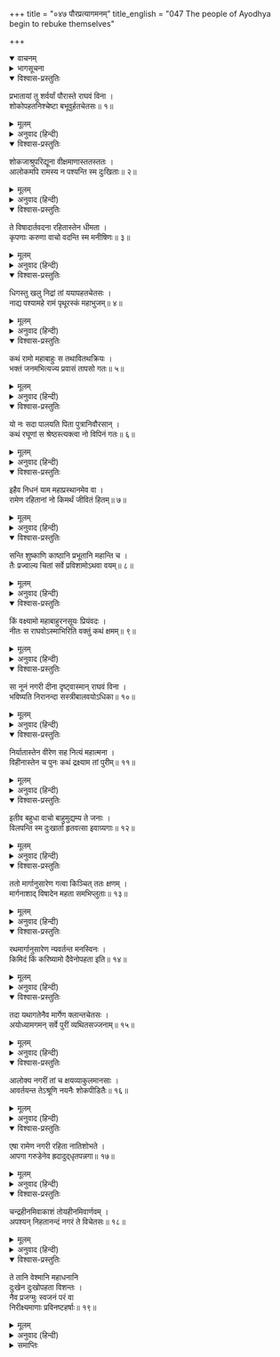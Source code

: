 +++
title = "०४७ पौरप्रत्यागमनम्"
title_english = "047 The people of Ayodhya begin to rebuke themselves"

+++
<details open><summary>वाचनम्</summary>
<div caption="श्रीराम-हरिसीताराममूर्ति-घनपाठिभ्यां वचनम्" class="audioEmbed" src="https://archive.org/download/Ramayana-recitation-Sriram-harisItArAmamUrti-Ghanapaati-v2/Kanda_2/Kanda_2_AYK-047-Pouranam_Prathya_Gamanam.mp3"></div>
</details>

<details><summary>भागसूचना</summary>

47. प्रातःकाल उठनेपर पुरवासियोंका विलाप करना और निराश होकर नगरको लौटना
</details>

<details open><summary>विश्वास-प्रस्तुतिः</summary>

प्रभातायां तु शर्वर्यां पौरास्ते राघवं विना ।  
शोकोपहतनिश्चेष्टा बभूवुर्हतचेतसः॥ १॥
</details>

<details><summary>मूलम्</summary>

प्रभातायां तु शर्वर्यां पौरास्ते राघवं विना ।  
शोकोपहतनिश्चेष्टा बभूवुर्हतचेतसः॥ १॥
</details>

<details><summary>अनुवाद (हिन्दी)</summary>

इधर रात बीतनेपर जब सबेरा हुआ, तब अयोध्यावासी मनुष्य श्रीरघुनाथजीको न देखकर अचेत हो गये । शोकसे व्याकुल होनेके कारण उनसे कोई भी चेष्टा करते न बनी॥ १॥
</details>

<details open><summary>विश्वास-प्रस्तुतिः</summary>

शोकजाश्रुपरिद्यूना वीक्षमाणास्ततस्ततः ।  
आलोकमपि रामस्य न पश्यन्ति स्म दुःखिताः॥ २॥
</details>

<details><summary>मूलम्</summary>

शोकजाश्रुपरिद्यूना वीक्षमाणास्ततस्ततः ।  
आलोकमपि रामस्य न पश्यन्ति स्म दुःखिताः॥ २॥
</details>

<details><summary>अनुवाद (हिन्दी)</summary>

वे शोकजनित आँसू बहाते हुए अत्यन्त खिन्न हो गये तथा इधर-उधर उनकी खोज करने लगे । परंतु उन दुःखी पुरवासियोंको श्रीराम किधर गये, इस बातका पता देनेवाला कोई चिह्नतक नहीं दिखायी दिया॥ २॥
</details>

<details open><summary>विश्वास-प्रस्तुतिः</summary>

ते विषादार्तवदना रहितास्तेन धीमता ।  
कृपणाः करुणा वाचो वदन्ति स्म मनीषिणः॥ ३॥
</details>

<details><summary>मूलम्</summary>

ते विषादार्तवदना रहितास्तेन धीमता ।  
कृपणाः करुणा वाचो वदन्ति स्म मनीषिणः॥ ३॥
</details>

<details><summary>अनुवाद (हिन्दी)</summary>

बुद्धिमान् श्रीरामसे विलग होकर वे अत्यन्त दीन हो गये । उनके मुखपर विषादजनित वेदना स्पष्ट दिखायी देती थी । वे मनीषी पुरवासी करुणाभरे वचन बोलते हुए विलाप करने लगे—॥ ३॥
</details>

<details open><summary>विश्वास-प्रस्तुतिः</summary>

धिगस्तु खलु निद्रां तां ययापहतचेतसः ।  
नाद्य पश्यामहे रामं पृथूरस्कं महाभुजम्॥ ४॥
</details>

<details><summary>मूलम्</summary>

धिगस्तु खलु निद्रां तां ययापहतचेतसः ।  
नाद्य पश्यामहे रामं पृथूरस्कं महाभुजम्॥ ४॥
</details>

<details><summary>अनुवाद (हिन्दी)</summary>

‘हाय! हमारी उस निद्राको धिक्कार है, जिससे अचेत हो जानेके कारण हम उस समय विशाल वक्षवाले महाबाहु श्रीरामके दर्शनसे वञ्चित हो गये हैं॥ ४॥
</details>

<details open><summary>विश्वास-प्रस्तुतिः</summary>

कथं रामो महाबाहुः स तथावितथक्रियः ।  
भक्तं जनमभित्यज्य प्रवासं तापसो गतः॥ ५॥
</details>

<details><summary>मूलम्</summary>

कथं रामो महाबाहुः स तथावितथक्रियः ।  
भक्तं जनमभित्यज्य प्रवासं तापसो गतः॥ ५॥
</details>

<details><summary>अनुवाद (हिन्दी)</summary>

‘जिनकी कोई भी क्रिया कभी निष्फल नहीं होती, वे तापसवेषधारी महाबाहु श्रीराम हम भक्तजनोंको छोड़कर परदेश (वन) में कैसे चले गये?॥ ५॥
</details>

<details open><summary>विश्वास-प्रस्तुतिः</summary>

यो नः सदा पालयति पिता पुत्रानिवौरसान् ।  
कथं रघूणां स श्रेष्ठस्त्यक्त्वा नो विपिनं गतः॥ ६॥
</details>

<details><summary>मूलम्</summary>

यो नः सदा पालयति पिता पुत्रानिवौरसान् ।  
कथं रघूणां स श्रेष्ठस्त्यक्त्वा नो विपिनं गतः॥ ६॥
</details>

<details><summary>अनुवाद (हिन्दी)</summary>

‘जैसे पिता अपने औरस पुत्रोंका पालन करता है, उसी प्रकार जो सदा हमारी रक्षा करते थे, वे ही रघुकुलश्रेष्ठ श्रीराम आज हमें छोड़कर वनको क्यों चले गये?॥ ६॥
</details>

<details open><summary>विश्वास-प्रस्तुतिः</summary>

इहैव निधनं याम महाप्रस्थानमेव वा ।  
रामेण रहितानां नो किमर्थं जीवितं हितम्॥ ७॥
</details>

<details><summary>मूलम्</summary>

इहैव निधनं याम महाप्रस्थानमेव वा ।  
रामेण रहितानां नो किमर्थं जीवितं हितम्॥ ७॥
</details>

<details><summary>अनुवाद (हिन्दी)</summary>

‘अब हमलोग यहीं प्राण दे दें या मरनेका निश्चय करके उत्तर दिशाकी ओर चल दें । श्रीरामसे रहित होकर हमारा जीवन-धारण किसलिये हितकर हो सकता है?॥ ७॥
</details>

<details open><summary>विश्वास-प्रस्तुतिः</summary>

सन्ति शुष्काणि काष्ठानि प्रभूतानि महान्ति च ।  
तैः प्रज्वाल्य चितां सर्वे प्रविशामोऽथवा वयम्॥ ८॥
</details>

<details><summary>मूलम्</summary>

सन्ति शुष्काणि काष्ठानि प्रभूतानि महान्ति च ।  
तैः प्रज्वाल्य चितां सर्वे प्रविशामोऽथवा वयम्॥ ८॥
</details>

<details><summary>अनुवाद (हिन्दी)</summary>

‘अथवा यहाँ बहुत-से बड़े-बड़े सूखे काठ पड़े हैं, उनसे चिता जलाकर हम सब लोग उसीमें प्रवेश कर जायँ॥ ८॥
</details>

<details open><summary>विश्वास-प्रस्तुतिः</summary>

किं वक्ष्यामो महाबाहुरनसूयः प्रियंवदः ।  
नीतः स राघवोऽस्माभिरिति वक्तुं कथं क्षमम्॥ ९॥
</details>

<details><summary>मूलम्</summary>

किं वक्ष्यामो महाबाहुरनसूयः प्रियंवदः ।  
नीतः स राघवोऽस्माभिरिति वक्तुं कथं क्षमम्॥ ९॥
</details>

<details><summary>अनुवाद (हिन्दी)</summary>

‘(यदि हमसे कोई श्रीरामका वृत्तान्त पूछेगा तो हम उसे क्या उत्तर देंगे?) क्या हम यह कहेंगे कि जो किसीके दोष नहीं देखते और सबसे प्रिय वचन बोलते हैं, उन महाबाहु श्रीरघुनाथजीको हमने वनमें पहुँचा दिया है? हाय! यह अयोग्य बात हमारे मुँहसे कैसे निकल सकती है?॥ ९॥
</details>

<details open><summary>विश्वास-प्रस्तुतिः</summary>

सा नूनं नगरी दीना दृष्ट्वास्मान् राघवं विना ।  
भविष्यति निरानन्दा सस्त्रीबालवयोऽधिका॥ १०॥
</details>

<details><summary>मूलम्</summary>

सा नूनं नगरी दीना दृष्ट्वास्मान् राघवं विना ।  
भविष्यति निरानन्दा सस्त्रीबालवयोऽधिका॥ १०॥
</details>

<details><summary>अनुवाद (हिन्दी)</summary>

‘श्रीरामके बिना हमलोगोंको लौटा हुआ देखकर स्त्री, बालक और वृद्धोंसहित सारी अयोध्यानगरी निश्चय ही दीन और आनन्दहीन हो जायगी॥ १०॥
</details>

<details open><summary>विश्वास-प्रस्तुतिः</summary>

निर्यातास्तेन वीरेण सह नित्यं महात्मना ।  
विहीनास्तेन च पुनः कथं द्रक्ष्याम तां पुरीम्॥ ११॥
</details>

<details><summary>मूलम्</summary>

निर्यातास्तेन वीरेण सह नित्यं महात्मना ।  
विहीनास्तेन च पुनः कथं द्रक्ष्याम तां पुरीम्॥ ११॥
</details>

<details><summary>अनुवाद (हिन्दी)</summary>

‘हमलोग वीरवर महात्मा श्रीरामके साथ सर्वदा निवास करनेके लिये निकले थे । अब उनसे बिछुड़कर हम अयोध्यापुरीको कैसे देख सकेंगे’॥ ११॥
</details>

<details open><summary>विश्वास-प्रस्तुतिः</summary>

इतीव बहुधा वाचो बाहुमुद्यम्य ते जनाः ।  
विलपन्ति स्म दुःखार्ता हृतवत्सा इवाग्र्यगाः॥ १२॥
</details>

<details><summary>मूलम्</summary>

इतीव बहुधा वाचो बाहुमुद्यम्य ते जनाः ।  
विलपन्ति स्म दुःखार्ता हृतवत्सा इवाग्र्यगाः॥ १२॥
</details>

<details><summary>अनुवाद (हिन्दी)</summary>

इस प्रकार अनेक तरहकी बातें कहते हुए वे समस्त पुरवासी अपनी भुजा उठाकर विलाप करने लगे । वे बछड़ोंसे बिछुड़ी हुई अग्रगामिनी गौओंकी भाँति दुःखसे व्याकुल हो रहे थे॥ १२॥
</details>

<details open><summary>विश्वास-प्रस्तुतिः</summary>

ततो मार्गानुसारेण गत्वा किञ्चित् ततः क्षणम् ।  
मार्गनाशाद् विषादेन महता समभिप्लुताः॥ १३॥
</details>

<details><summary>मूलम्</summary>

ततो मार्गानुसारेण गत्वा किञ्चित् ततः क्षणम् ।  
मार्गनाशाद् विषादेन महता समभिप्लुताः॥ १३॥
</details>

<details><summary>अनुवाद (हिन्दी)</summary>

फिर रास्तेपर रथकी लीक देखते हुए सब-के-सब कुछ दूरतक गये; किंतु क्षणभरमें मार्गका चिह्न न मिलनेके कारण वे महान् शोकमें डूब गये॥ १३॥
</details>

<details open><summary>विश्वास-प्रस्तुतिः</summary>

रथमार्गानुसारेण न्यवर्तन्त मनस्विनः ।  
किमिदं किं करिष्यामो दैवेनोपहता इति॥ १४॥
</details>

<details><summary>मूलम्</summary>

रथमार्गानुसारेण न्यवर्तन्त मनस्विनः ।  
किमिदं किं करिष्यामो दैवेनोपहता इति॥ १४॥
</details>

<details><summary>अनुवाद (हिन्दी)</summary>

उस समय यह कहते हुए कि ‘यह क्या हुआ? अब हम क्या करें? दैवने हमें मार डाला’ वे मनस्वी पुरुष रथकी लीकका अनुसरण करते हुए अयोध्याकी ओर लौट पड़े॥ १४॥
</details>

<details open><summary>विश्वास-प्रस्तुतिः</summary>

तदा यथागतेनैव मार्गेण क्लान्तचेतसः ।  
अयोध्यामगमन् सर्वे पुरीं व्यथितसज्जनाम्॥ १५॥
</details>

<details><summary>मूलम्</summary>

तदा यथागतेनैव मार्गेण क्लान्तचेतसः ।  
अयोध्यामगमन् सर्वे पुरीं व्यथितसज्जनाम्॥ १५॥
</details>

<details><summary>अनुवाद (हिन्दी)</summary>

उनका चित्त क्लान्त हो रहा था । वे सब जिस मार्गसे गये थे, उसीसे लौटकर अयोध्यापुरीमें जा पहुँचे, जहाँके सभी सत्पुरुष श्रीरामके लिये व्यथित थे॥ १५॥
</details>

<details open><summary>विश्वास-प्रस्तुतिः</summary>

आलोक्य नगरीं तां च क्षयव्याकुलमानसाः ।  
आवर्तयन्त तेऽश्रूणि नयनैः शोकपीडितैः॥ १६॥
</details>

<details><summary>मूलम्</summary>

आलोक्य नगरीं तां च क्षयव्याकुलमानसाः ।  
आवर्तयन्त तेऽश्रूणि नयनैः शोकपीडितैः॥ १६॥
</details>

<details><summary>अनुवाद (हिन्दी)</summary>

उस नगरीको देखकर उनका हृदय दुःखसे व्याकुल हो उठा । वे अपने शोकपीड़ित नेत्रोंद्वारा आँसुओंकी वर्षा करने लगे॥ १६॥
</details>

<details open><summary>विश्वास-प्रस्तुतिः</summary>

एषा रामेण नगरी रहिता नातिशोभते ।  
आपगा गरुडेनेव ह्रदादुद्‍धृतपन्नगा॥ १७॥
</details>

<details><summary>मूलम्</summary>

एषा रामेण नगरी रहिता नातिशोभते ।  
आपगा गरुडेनेव ह्रदादुद्‍धृतपन्नगा॥ १७॥
</details>

<details><summary>अनुवाद (हिन्दी)</summary>

(वे बोले—)‘जिसके गहरे कुण्डसे वहाँका नाग गरुड़के द्वारा निकाल लिया गया हो, वह नदी जैसे शोभाहीन हो जाती है, उसी प्रकार श्रीरामसे रहित हुई यह अयोध्यानगरी अब अधिक शोभा नहीं पाती है’॥
</details>

<details open><summary>विश्वास-प्रस्तुतिः</summary>

चन्द्रहीनमिवाकाशं तोयहीनमिवार्णवम् ।  
अपश्यन् निहतानन्दं नगरं ते विचेतसः॥ १८॥
</details>

<details><summary>मूलम्</summary>

चन्द्रहीनमिवाकाशं तोयहीनमिवार्णवम् ।  
अपश्यन् निहतानन्दं नगरं ते विचेतसः॥ १८॥
</details>

<details><summary>अनुवाद (हिन्दी)</summary>

उन्होंने देखा, सारा नगर चन्द्रहीन आकाश और जलहीन समुद्रके समान आनन्दशून्य हो गया है । पुरीकी यह दुरवस्था देख वे अचेत-से हो गये॥ १८॥
</details>

<details open><summary>विश्वास-प्रस्तुतिः</summary>

ते तानि वेश्मानि महाधनानि  
दुःखेन दुःखोपहता विशन्तः ।  
नैव प्रजग्मुः स्वजनं परं वा  
निरीक्ष्यमाणाः प्रविनष्टहर्षाः॥ १९॥
</details>

<details><summary>मूलम्</summary>

ते तानि वेश्मानि महाधनानि  
दुःखेन दुःखोपहता विशन्तः ।  
नैव प्रजग्मुः स्वजनं परं वा  
निरीक्ष्यमाणाः प्रविनष्टहर्षाः॥ १९॥
</details>

<details><summary>अनुवाद (हिन्दी)</summary>

उनके हृदयका सारा उल्लास नष्ट हो चुका था । वे दुःखसे पीड़ित हो उन महान् वैभवसम्पन्न गृहोंमें बड़े क्लेशके साथ प्रविष्ट हो सबको देखते हुए भी अपने और परायेकी पहचान न कर सके॥ १९॥
</details>

<details><summary>समाप्तिः</summary>

इत्यार्षे श्रीमद्रामायणे वाल्मीकीये आदिकाव्येऽयोध्याकाण्डे सप्तचत्वारिंशः सर्गः॥ ४७॥  
इस प्रकार श्रीवाल्मीकिनिर्मित आर्षरामायण आदिकाव्यके अयोध्याकाण्डमें सैंतालीसवाँ सर्ग पूरा हुआ॥ ४७॥
</details>

